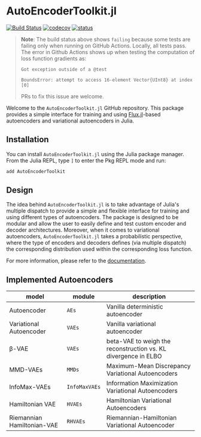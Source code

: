 # AutoEncoderToolkit.jl

[![Build Status](https://github.com/mrazomej/AutoEncoderToolkit.jl/actions/workflows/CI.yml/badge.svg?branch=main)](https://github.com/mrazomej/AutoEncoderToolkit.jl/actions/workflows/CI.yml?query=branch%3Amain)
[![codecov](https://codecov.io/gh/mrazomej/AutoEncoderToolkit.jl/graph/badge.svg?token=9DKTMW94G5)](https://codecov.io/gh/mrazomej/AutoEncoderToolkit.jl)
[![status](https://joss.theoj.org/papers/ef5c3f45415c56d77ae836cac422e0df/status.svg)](https://joss.theoj.org/papers/ef5c3f45415c56d77ae836cac422e0df)

> **Note**: The build status above shows `failing` because some tests are
> failing only when running on GitHub Actions. Locally, all tests pass. The
> error  in Github Actions shows up when testing the computation of loss
> function gradients as:
>
> `Got exception outside of a @test`
>
> `BoundsError: attempt to access 16-element Vector{UInt8} at index [0]`
>
> PRs to fix this issue are welcome.

Welcome to the `AutoEncoderToolkit.jl` GitHub repository. This package provides
a simple interface for training and using [Flux.jl](https://fluxml.ai)-based
autoencoders and variational autoencoders in Julia.

## Installation

You can install `AutoEncoderToolkit.jl` using the Julia package manager. From
the Julia REPL, type `]` to enter the Pkg REPL mode and run:

```julia
add AutoEncoderToolkit
```

## Design

The idea behind `AutoEncoderToolkit.jl` is to take advantage of Julia's multiple
dispatch to provide a simple and flexible interface for training and using
different types of autoencoders. The package is designed to be modular and allow
the user to easily define and test custom encoder and decoder architectures.
Moreover, when it comes to variational autoencoders, `AutoEncoderToolkit.jl`
takes a probabilistic perspective, where the type of encoders and decoders
defines (via multiple dispatch) the corresponding distribution used within the
corresponding loss function.

For more information, please refer to the
[documentation](https://mrazomej.github.io/AutoEncoderToolkit.jl/).

## Implemented Autoencoders

| model                      | module        | description                                                    |
| -------------------------- | ------------- | -------------------------------------------------------------- |
| Autoencoder                | `AEs`         | Vanilla deterministic autoencoder                              |
| Variational Autoencoder    | `VAEs`        | Vanilla variational autoencoder                                |
| β-VAE                      | `VAEs`        | beta-VAE to weigh the reconstruction vs. KL divergence in ELBO |
| MMD-VAEs                   | `MMDs`        | Maximum-Mean Discrepancy Variational Autoencoders              |
| InfoMax-VAEs               | `InfoMaxVAEs` | Information Maximization Variational Autoencoders              |
| Hamiltonian VAE            | `HVAEs`       | Hamiltonian Variational Autoencoders                           |
| Riemannian Hamiltonian-VAE | `RHVAEs`      | Riemannian-Hamiltonian Variational Autoencoder                 |
